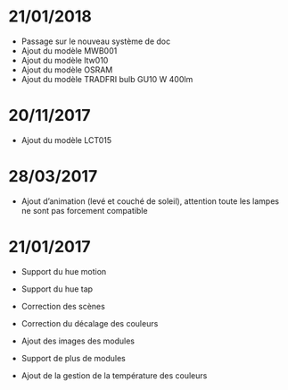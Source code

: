 21/01/2018 
===

-   Passage sur le nouveau système de doc
-   Ajout du modèle MWB001
-   Ajout du modèle ltw010
-   Ajout du modèle OSRAM
-   Ajout du modèle TRADFRI bulb GU10 W 400lm

20/11/2017 
===

-   Ajout du modèle LCT015

28/03/2017 
===

-   Ajout d’animation (levé et couché de soleil), attention toute les
    lampes ne sont pas forcement compatible

21/01/2017 
===

-   Support du hue motion

-   Support du hue tap

-   Correction des scènes

-   Correction du décalage des couleurs

-   Ajout des images des modules

-   Support de plus de modules

-   Ajout de la gestion de la température des couleurs